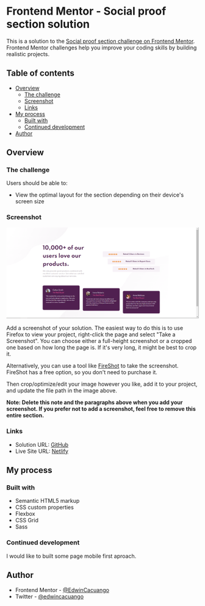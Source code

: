 # Frontend Mentor - Social proof section solution

This is a solution to the [Social proof section challenge on Frontend Mentor](https://www.frontendmentor.io/challenges/social-proof-section-6e0qTv_bA). Frontend Mentor challenges help you improve your coding skills by building realistic projects. 

## Table of contents

- [Overview](#overview)
  - [The challenge](#the-challenge)
  - [Screenshot](#screenshot)
  - [Links](#links)
- [My process](#my-process)
  - [Built with](#built-with)
  - [Continued development](#continued-development)
- [Author](#author)

## Overview

### The challenge

Users should be able to:

- View the optimal layout for the section depending on their device's screen size

### Screenshot

![](./design/my-design.png)

Add a screenshot of your solution. The easiest way to do this is to use Firefox to view your project, right-click the page and select "Take a Screenshot". You can choose either a full-height screenshot or a cropped one based on how long the page is. If it's very long, it might be best to crop it.

Alternatively, you can use a tool like [FireShot](https://getfireshot.com/) to take the screenshot. FireShot has a free option, so you don't need to purchase it. 

Then crop/optimize/edit your image however you like, add it to your project, and update the file path in the image above.

**Note: Delete this note and the paragraphs above when you add your screenshot. If you prefer not to add a screenshot, feel free to remove this entire section.**

### Links

- Solution URL: [GitHub](https://github.com/EdwinCacuango/social-proof)
- Live Site URL: [Netlify](https://silly-heisenberg-d5128e.netlify.app/)

## My process

### Built with

- Semantic HTML5 markup
- CSS custom properties
- Flexbox
- CSS Grid
- Sass

### Continued development

I would like to built some page mobile first aproach. 

## Author

- Frontend Mentor - [@EdwinCacuango](https://www.frontendmentor.io/profile/EdwinCacuango)
- Twitter - [@edwincacuango](https://twitter.com/edwincacuango)

